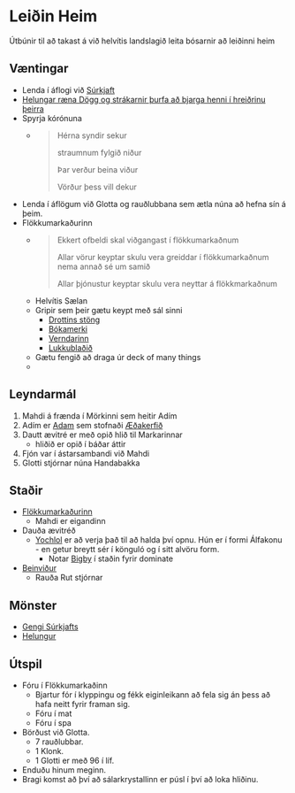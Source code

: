 # Leiðin Heim

Útbúnir til að takast á við helvítis landslagið leita bósarnir að leiðinni heim

## Væntingar
- Lenda í áflogi við [Súrkjaft](https://www.dndbeyond.com/monsters/horned-devil)
- [Helungar ræna Dögg og strákarnir þurfa að bjarga henni í hreiðrinu þeirra](
  https://www.dndbeyond.com/sources/bgdia/avernus#HellwaspNest)
- Spyrja kórónuna
  - > Hérna syndir sekur
    > 
    > straumnum fylgið niður
    > 
    > Þar verður beina viður
    > 
    > Vörður þess vill dekur
- Lenda í áflögum við Glotta og rauðlubbana sem ætla núna að hefna sín á þeim. 
- Flökkumarkaðurinn
  - > Ekkert ofbeldi skal viðgangast í flökkumarkaðnum
    > 
    > Allar vörur keyptar skulu vera greiddar í flökkumarkaðnum nema annað sé 
    > um samið
    > 
    > Allar þjónustur keyptar skulu vera neyttar á flökkmarkaðnum
  - Helvítis Sælan
  - Gripir sem þeir gætu keypt með sál sinni
    - [Drottins stöng](https://www.dndbeyond.com/magic-items/rod-of-lordly-might)
    - [Bókamerki](https://www.dndbeyond.com/magic-items/bookmark)
    - [Verndarinn](https://www.dndbeyond.com/magic-items/defender)
    - [Lukkublaðið](https://www.dndbeyond.com/magic-items/luck-blade)
  - Gætu fengið að draga úr deck of many things
  - 

## Leyndarmál
1. Mahdi á frænda í Mörkinni sem heitir Adím
2. Adím er [Adam](/npcs/adam.md) sem stofnaði [Æðakerfið](
   /factions/aedakerfid.md)
3. Dautt ævitré er með opið hlið til Markarinnar
   - hliðið er opið í báðar áttir
4. Fjón var í ástarsambandi við Mahdi
5. Glotti stjórnar núna Handabakka

## Staðir
- [Flökkumarkaðurinn](
  https://www.dndbeyond.com/sources/bgdia/avernus-other-locations#TheWanderingEmporium)
  - Mahdi er eigandinn
- Dauða ævitréð
  - [Yochlol](https://www.dndbeyond.com/monsters/yochlol) er að verja það til 
    að halda því opnu. Hún er í formi Álfakonu - en getur breytt sér í könguló
    og í sitt alvöru form.
    - Notar [Bigby](https://www.dndbeyond.com/spells/bigbys-hand) í staðin 
      fyrir dominate
- [Beinviður](
  https://www.dndbeyond.com/sources/bgdia/avernus-path-of-devils#BoneBrambles)
  - Rauða Rut stjórnar

## Mönster
- [Gengi Súrkjafts](/factions/surkjaftur.md)
- [Helungur](https://www.dndbeyond.com/monsters/hellwasp)

## Útspil
- Fóru í Flökkumarkaðinn
  - Bjartur fór í klyppingu og fékk eiginleikann að fela sig án þess að hafa
    neitt fyrir framan sig.
  - Fóru í mat
  - Fóru í spa
- Börðust við Glotta.
  - 7 rauðlubbar.
  - 1 Klonk.
  - 1 Glotti er með 96 í líf.
- Enduðu hinum meginn.
- Bragi komst að því að sálarkrystallinn er púsl í því að loka hliðinu.